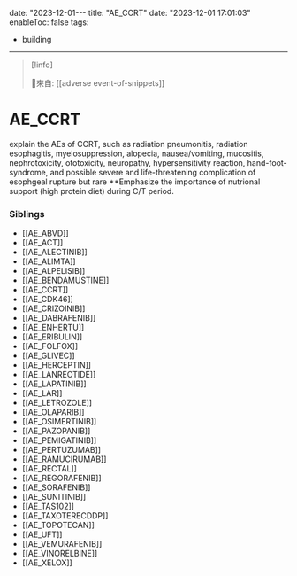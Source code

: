 date: "2023-12-01---
title: "AE_CCRT"
date: "2023-12-01 17:01:03"
enableToc: false
tags:
  - building
---
> [!info]
>
> 🌱來自: [[adverse event-of-snippets]]
# AE_CCRT
explain the AEs of CCRT, such as radiation pneumonitis, radiation esophagitis, myelosuppression, alopecia, nausea/vomiting, mucositis, nephrotoxicity, ototoxicity, neuropathy, hypersensitivity reaction, hand-foot-syndrome, and possible severe and life-threatening complication of esophgeal rupture but rare
\*\*Emphasize the importance of nutrional support (high protein diet) during C/T period.
### Siblings
- [[AE_ABVD]]
- [[AE_ACT]]
- [[AE_ALECTINIB]]
- [[AE_ALIMTA]]
- [[AE_ALPELISIB]]
- [[AE_BENDAMUSTINE]]
- [[AE_CCRT]]
- [[AE_CDK46]]
- [[AE_CRIZOINIB]]
- [[AE_DABRAFENIB]]
- [[AE_ENHERTU]]
- [[AE_ERIBULIN]]
- [[AE_FOLFOX]]
- [[AE_GLIVEC]]
- [[AE_HERCEPTIN]]
- [[AE_LANREOTIDE]]
- [[AE_LAPATINIB]]
- [[AE_LAR]]
- [[AE_LETROZOLE]]
- [[AE_OLAPARIB]]
- [[AE_OSIMERTINIB]]
- [[AE_PAZOPANIB]]
- [[AE_PEMIGATINIB]]
- [[AE_PERTUZUMAB]]
- [[AE_RAMUCIRUMAB]]
- [[AE_RECTAL]]
- [[AE_REGORAFENIB]]
- [[AE_SORAFENIB]]
- [[AE_SUNITINIB]]
- [[AE_TAS102]]
- [[AE_TAXOTERECDDP]]
- [[AE_TOPOTECAN]]
- [[AE_UFT]]
- [[AE_VEMURAFENIB]]
- [[AE_VINORELBINE]]
- [[AE_XELOX]]
